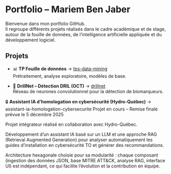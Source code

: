 # Portfolio – Mariem Ben Jaber

Bienvenue dans mon portfolio GitHub.  
Il regroupe différents projets réalisés dans le cadre académique et de stage, autour de la fouille de données, de l’intelligence artificielle appliquée et du développement logiciel.

## Projets

- 📊 **TP Fouille de données** → [tps-data-mining](tps-data-mining)  
  Prétraitement, analyse exploratoire, modèles de base.  

- 🧠 **DrillNet – Détection DRIL (OCT)** → [drillnet](drillnet)  
  Réseau de neurones convolutionnel pour la détection de biomarqueurs.
  
🔒  **Assistant IA d’homologation en cybersécurité (Hydro-Québec)** → assistant-ia-homologation-cybersecurite
Projet en cours – Remise finale prévue le 5 décembre 2025

Projet intégrateur réalisé en collaboration avec Hydro-Québec.

Développement d’un assistant IA basé sur un LLM et une approche RAG (Retrieval Augmented Generation) pour analyser automatiquement les guides d’installation en cybersécurité TO et générer des recommandations.

Architecture hexagonale choisie pour sa modularité : chaque composant (ingestion des données JSON, base MITRE ATT&CK, analyse RAG, interface UI) est indépendant, ce qui facilite l’évolution et la contribution en équipe.
